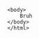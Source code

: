 <!DOCTYPE html>
<html>
    <heaD>
        <meta charset="utf-8">
        <link rel="stylesheet" href="style.css">
    </heaD>

    <body>
        Bruh
    </body>
    </html>
